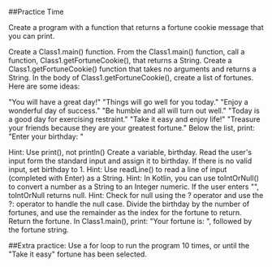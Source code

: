 ##Practice Time

Create a program with a function that returns a fortune cookie message that you can print.

Create a Class1.main() function.
From the Class1.main() function, call a function, Class1.getFortuneCookie(), that returns a String.
Create a Class1.getFortuneCookie() function that takes no arguments and returns a String.
In the body of Class1.getFortuneCookie(), create a list of fortunes. Here are some ideas:

"You will have a great day!"
"Things will go well for you today."
"Enjoy a wonderful day of success."
"Be humble and all will turn out well."
"Today is a good day for exercising restraint."
"Take it easy and enjoy life!"
"Treasure your friends because they are your greatest fortune."
Below the list, print: "Enter your birthday: "

Hint: Use print(), not println()
Create a variable, birthday.
Read the user's input form the standard input and assign it to birthday. If there is no valid input, set birthday to 1.
Hint: Use readLine() to read a line of input (completed with Enter) as a String.
Hint: In Kotlin, you can use toIntOrNull() to convert a number as a String to an Integer numeric. If the user enters "", toIntOrNull returns null.
Hint: Check for null using the ? operator and use the ?: operator to handle the null case.
Divide the birthday by the number of fortunes, and use the remainder as the index for the fortune to return.
Return the fortune.
In Class1.main(), print: "Your fortune is: ", followed by the fortune string.

##Extra practice:
Use a for loop to run the program 10 times, or until the "Take it easy" fortune has been selected.